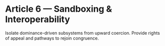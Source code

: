<!-- status: stub; target: 150+ words -->
<!-- status: stub; target: 150+ words -->
<!-- status: stub; target: 150+ words -->
<!-- status: stub; target: 150+ words -->
<!-- status: stub; target: 150+ words -->
# Article 6 — Sandboxing & Interoperability

Isolate dominance-driven subsystems from upward coercion. Provide rights of appeal and pathways to rejoin congruence.





